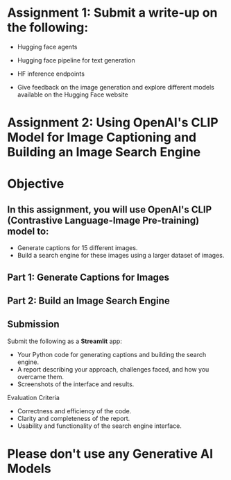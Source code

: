 # Assignment 1: Submit a write-up on the following:

- Hugging face agents

- Hugging face pipeline for text generation

- HF inference endpoints

- Give feedback on the image generation and explore different models available on the Hugging Face website



# Assignment 2: Using OpenAI's CLIP Model for Image Captioning and Building an Image Search Engine

# Objective

## In this assignment, you will use OpenAI's CLIP (Contrastive Language-Image Pre-training) model to:
- Generate captions for 15 different images.
- Build a search engine for these images using a larger dataset of images.


## Part 1: Generate Captions for Images

## Part 2: Build an Image Search Engine


## Submission
Submit the following as a **Streamlit** app:

- Your Python code for generating captions and building the search engine.
- A report describing your approach, challenges faced, and how you overcame them.
- Screenshots of the interface and results.

Evaluation Criteria

- Correctness and efficiency of the code.
- Clarity and completeness of the report.
- Usability and functionality of the search engine interface.

# Please don't use any Generative AI Models
